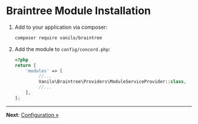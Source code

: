 # Braintree Module Installation

1. Add to your application via composer:
    ```bash
    composer require vanilo/braintree 
    ```
2. Add the module to `config/concord.php`:
    ```php
    <?php
    return [
        'modules' => [
             //...
             Vanilo\Braintree\Providers\ModuleServiceProvider::class,
             //...
        ],
    ]; 
    ```

---

**Next**: [Configuration &raquo;](configuration.md)
